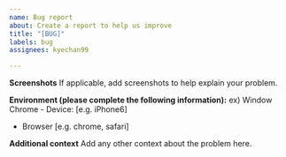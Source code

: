 ```yaml
---
name: Bug report
about: Create a report to help us improve
title: "[BUG]"
labels: bug
assignees: kyechan99

---
```


**Screenshots**
If applicable, add screenshots to help explain your problem.

**Environment (please complete the following information):**
ex) Window Chrome - Device: [e.g. iPhone6]
 - Browser [e.g. chrome, safari]

**Additional context**
Add any other context about the problem here.
